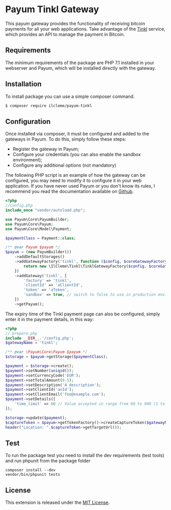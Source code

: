 # Payum Tinkl Gateway

This payum gateway provides the functionality of receiving bitcoin payments for all your web applications. 
Take advantage of the [Tinkl](https://www.tinkl.it) service, which provides an API to manage the payment in Bitcoin.

Requirements
------------
The minimum requirements of the package are PHP 7.1 installed in your webserver and Payum, which will be installed directly with the gateway.

Installation
------------
To install package you can use a simple composer command.
```bash
$ composer require ilcleme/payum-tinkl
```
Configuration
------------
Once installed via composer, it must be configured and added to the gateways in Payum. 
To do this, simply follow these steps: 
- Register the gateway in Payum;
- Configure your credentials (you can also enable the sandbox environment);
- Configure any additional options (not mandatory)

The following PHP script is an example of how the gateway can be configured, you may need to modify it to configure it in your web application.
If you have never used Payum or you don't know its rules, I recommend you read the documentation available on [Github](https://github.com/Payum/Payum/blob/master/docs/index.md).
```php
<?php
//config.php
include_once "vendor/autoload.php";

use Payum\Core\PayumBuilder;
use Payum\Core\Payum;
use Payum\Core\Model\Payment;

$paymentClass = Payment::class;

/** @var Payum $payum */
$payum = (new PayumBuilder())
    ->addDefaultStorages()
    ->addGatewayFactory('tinkl', function ($config, $coreGatewayFactory){
        return new \IlCleme\Tinkl\TinklGatewayFactory($config, $coreGatewayFactory);
    })
    ->addGateway('tinkl', [
        'factory' => 'tinkl',
        'clientId' => 'aClientId',
        'token' => 'aToken',
        'sandbox' => true, // switch to false to use in production environment
    ])
    ->getPayum();

```
The expiry time of the Tinkl payment page can also be configured, simply enter it in the payment details, in this way:
```php
<?php
// prepare.php
include __DIR__.'/config.php';
$gatewayName = 'tinkl';

/** @var \Payum\Core\Payum $payum */
$storage = $payum->getStorage($paymentClass);

$payment = $storage->create();
$payment->setNumber(uniqid());
$payment->setCurrencyCode('EUR');
$payment->setTotalAmount(0.5);
$payment->setDescription('A description');
$payment->setClientId('anId');
$payment->setClientEmail('foo@example.com');
$payment->setDetails([
    'time_limit' => 60 // Value accepted in range from 60 to 900 (1 to 15 minutes)
]);

$storage->update($payment);
$captureToken = $payum->getTokenFactory()->createCaptureToken($gatewayName, $payment, 'done.php');
header("Location: ".$captureToken->getTargetUrl());
```

## Test
To run the package test you need to install the dev requirements (test tools) and run phpunit from the package folder
```
composer install --dev
vendor/bin/phpunit tests
```

## License

This extension is released under the [MIT License](LICENSE).
